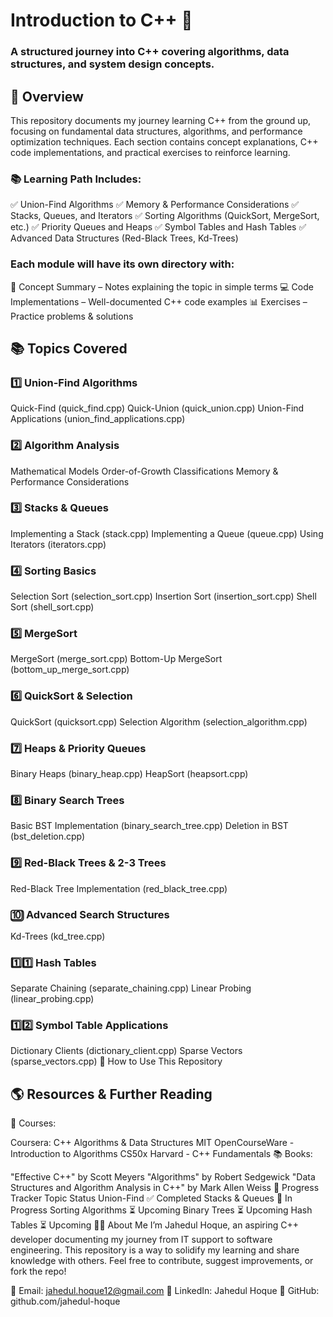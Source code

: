 # Introduction to C++ 🚀
### A structured journey into C++ covering algorithms, data structures, and system design concepts.

## 📌 Overview
This repository documents my journey learning C++ from the ground up, focusing on fundamental data structures, algorithms, and performance optimization techniques. Each section contains concept explanations, C++ code implementations, and practical exercises to reinforce learning.

### 📚 Learning Path Includes:
✅ Union-Find Algorithms
✅ Memory & Performance Considerations
✅ Stacks, Queues, and Iterators
✅ Sorting Algorithms (QuickSort, MergeSort, etc.)
✅ Priority Queues and Heaps
✅ Symbol Tables and Hash Tables
✅ Advanced Data Structures (Red-Black Trees, Kd-Trees)


### Each module will have its own directory with:
📄 Concept Summary – Notes explaining the topic in simple terms
💻 Code Implementations – Well-documented C++ code examples
📊 Exercises – Practice problems & solutions

## 📚 Topics Covered
### 1️⃣ Union-Find Algorithms
Quick-Find (quick_find.cpp)
Quick-Union (quick_union.cpp)
Union-Find Applications (union_find_applications.cpp)
### 2️⃣ Algorithm Analysis
Mathematical Models
Order-of-Growth Classifications
Memory & Performance Considerations
### 3️⃣ Stacks & Queues
Implementing a Stack (stack.cpp)
Implementing a Queue (queue.cpp)
Using Iterators (iterators.cpp)
### 4️⃣ Sorting Basics
Selection Sort (selection_sort.cpp)
Insertion Sort (insertion_sort.cpp)
Shell Sort (shell_sort.cpp)
### 5️⃣ MergeSort
MergeSort (merge_sort.cpp)
Bottom-Up MergeSort (bottom_up_merge_sort.cpp)
### 6️⃣ QuickSort & Selection
QuickSort (quicksort.cpp)
Selection Algorithm (selection_algorithm.cpp)
### 7️⃣ Heaps & Priority Queues
Binary Heaps (binary_heap.cpp)
HeapSort (heapsort.cpp)
### 8️⃣ Binary Search Trees
Basic BST Implementation (binary_search_tree.cpp)
Deletion in BST (bst_deletion.cpp)
### 9️⃣ Red-Black Trees & 2-3 Trees
Red-Black Tree Implementation (red_black_tree.cpp)
### 🔟 Advanced Search Structures
Kd-Trees (kd_tree.cpp)
### 1️⃣1️⃣ Hash Tables
Separate Chaining (separate_chaining.cpp)
Linear Probing (linear_probing.cpp)
### 1️⃣2️⃣ Symbol Table Applications
Dictionary Clients (dictionary_client.cpp)
Sparse Vectors (sparse_vectors.cpp)
🚀 How to Use This Repository

## 🌎 Resources & Further Reading
📖 Courses:

Coursera: C++ Algorithms & Data Structures
MIT OpenCourseWare - Introduction to Algorithms
CS50x Harvard - C++ Fundamentals
📚 Books:

"Effective C++" by Scott Meyers
"Algorithms" by Robert Sedgewick
"Data Structures and Algorithm Analysis in C++" by Mark Allen Weiss
📌 Progress Tracker
Topic	Status
Union-Find	✅ Completed
Stacks & Queues	🔄 In Progress
Sorting Algorithms	⏳ Upcoming
Binary Trees	⏳ Upcoming
Hash Tables	⏳ Upcoming
👨‍💻 About Me
I’m Jahedul Hoque, an aspiring C++ developer documenting my journey from IT support to software engineering. This repository is a way to solidify my learning and share knowledge with others. Feel free to contribute, suggest improvements, or fork the repo!

📧 Email: jahedul.hoque12@gmail.com
🔗 LinkedIn: Jahedul Hoque
🚀 GitHub: github.com/jahedul-hoque

